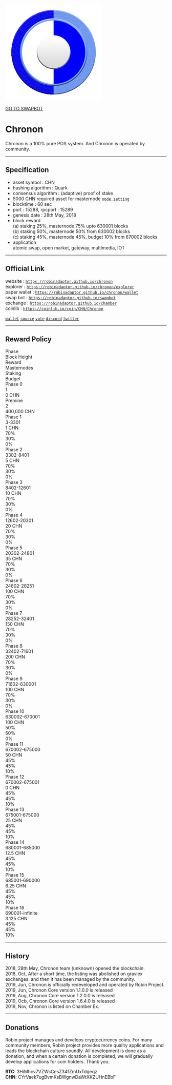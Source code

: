 <a id="logo_image" markdown="1"><img src="../images/chronon.png" width="auto"></a>   

<a id="swap_button" markdown="1" href="https://robinadaptor.github.io/swapbot">GO TO SWAPBOT</a>  

# Chronon
  
Chronon is a 100% pure POS system. And Chronon is operated by community.
  
***
## Specification  
  
* asset symbol : CHN  
* hashing algorithm : Quark  
* consensus algorithm : (adaptive) proof of stake   
* 5000 CHN required asset for masternode  [`node setting`](https://github.com/robinadaptor/help/blob/master/masternode.md)   
* blocktime : 60 sec  
* port : 15288, rpcport : 15289  
* genesis date : 28th May, 2018  
* block reward  
  (a) staking 25%, masternode 75% upto 630001 blocks   
  (b) staking 50%, masternode 50% from 630002 blocks   
  (c) staking 45%, masternode 45%, budget 10% from 670002 blocks   
* application   
  atomic swap, open market, gateway, multimedia, IOT
  
***
## Official Link  
  
website : [`https://robinadaptor.github.io/chronon`](https://robinadaptor.github.io/chronon)      
explorer : [`https://robinadaptor.github.io/chronon/explorer`](https://robinadaptor.github.io/chronon/explorer)   
paper wallet : [`https://robinadaptor.github.io/chronon/wallet`](https://robinadaptor.github.io/chronon/wallet)   
swap bot : [`https://robinadaptor.github.io/swapbot`](https://robinadaptor.github.io/swapbot)   
exchange : [`https://robinadaptor.github.io/chamber`](https://robinadaptor.github.io/chamber)  
coinlib : [`https://coinlib.io/coin/CHN/Chronon`](https://coinlib.io/coin/CHN/Chronon)  

[`wallet`](https://github.com/robinadaptor/chronon/releases) [`source`](https://github.com/robinadaptor/chronon) [`vote`](https://robinadaptor.github.io/chronon/vote) [`discord`](https://discord.gg/zYvFFJU) [`twitter`](https://twitter.com/robinadaptor)     

***
## Reward Policy  

<div class="Rtable Rtable--6cols Rtable--collapse">
<div class="Rtable-cell Rtable-cell--head">Phase</div>
<div class="Rtable-cell Rtable-cell--head">Block Height</div>
<div class="Rtable-cell Rtable-cell--head">Reward</div>
<div class="Rtable-cell Rtable-cell--head">Masternodes</div>
<div class="Rtable-cell Rtable-cell--head">Staking</div>
<div class="Rtable-cell Rtable-cell--head">Budget</div>

<div class="Rtable-cell">Phase 0</div>
<div class="Rtable-cell">1</div>
<div class="Rtable-cell">0 CHN</div>
<div class="Rtable-cell"></div>
<div class="Rtable-cell"></div>
<div class="Rtable-cell"></div>

<div class="Rtable-cell">Premine</div>
<div class="Rtable-cell">2</div>
<div class="Rtable-cell">400,000 CHN</div>
<div class="Rtable-cell"></div>
<div class="Rtable-cell"></div>
<div class="Rtable-cell"></div>

<div class="Rtable-cell">Phase 1</div>
<div class="Rtable-cell">3-3301</div>
<div class="Rtable-cell">1 CHN</div>
<div class="Rtable-cell">70%</div>
<div class="Rtable-cell">30%</div>
<div class="Rtable-cell">0%</div>

<div class="Rtable-cell">Phase 2</div>
<div class="Rtable-cell">3302-8401</div>
<div class="Rtable-cell">5 CHN</div>
<div class="Rtable-cell">70%</div>
<div class="Rtable-cell">30%</div>
<div class="Rtable-cell">0%</div>

<div class="Rtable-cell">Phase 3</div>
<div class="Rtable-cell">8402-12601</div>
<div class="Rtable-cell">10 CHN</div>
<div class="Rtable-cell">70%</div>
<div class="Rtable-cell">30%</div>
<div class="Rtable-cell">0%</div>

<div class="Rtable-cell">Phase 4</div>
<div class="Rtable-cell">12602-20301</div>
<div class="Rtable-cell">20 CHN</div>
<div class="Rtable-cell">70%</div>
<div class="Rtable-cell">30%</div>
<div class="Rtable-cell">0%</div>

<div class="Rtable-cell">Phase 5</div>
<div class="Rtable-cell">20302-24801</div>
<div class="Rtable-cell">35 CHN</div>
<div class="Rtable-cell">70%</div>
<div class="Rtable-cell">30%</div>
<div class="Rtable-cell">0%</div>

<div class="Rtable-cell">Phase 6</div>
<div class="Rtable-cell">24802-28251</div>
<div class="Rtable-cell">100 CHN</div>
<div class="Rtable-cell">70%</div>
<div class="Rtable-cell">30%</div>
<div class="Rtable-cell">0%</div>

<div class="Rtable-cell">Phase 7</div>
<div class="Rtable-cell">28252-32401</div>
<div class="Rtable-cell">150 CHN</div>
<div class="Rtable-cell">70%</div>
<div class="Rtable-cell">30%</div>
<div class="Rtable-cell">0%</div>

<div class="Rtable-cell">Phase 8</div>
<div class="Rtable-cell">32402-71601</div>
<div class="Rtable-cell">200 CHN</div>
<div class="Rtable-cell">70%</div>
<div class="Rtable-cell">30%</div>
<div class="Rtable-cell">0%</div>

<div class="Rtable-cell">Phase 9</div>
<div class="Rtable-cell">71602-630001</div>
<div class="Rtable-cell">100 CHN</div>
<div class="Rtable-cell">70%</div>
<div class="Rtable-cell">30%</div>
<div class="Rtable-cell">0%</div>

<div class="Rtable-cell">Phase 10</div>
<div class="Rtable-cell">630002-670001</div>
<div class="Rtable-cell">100 CHN</div>
<div class="Rtable-cell">50%</div>
<div class="Rtable-cell">50%</div>
<div class="Rtable-cell">0%</div>

<div class="Rtable-cell">Phase 11</div>
<div class="Rtable-cell">670002-675000</div>
<div class="Rtable-cell">50 CHN</div>
<div class="Rtable-cell">45%</div>
<div class="Rtable-cell">45%</div>
<div class="Rtable-cell">10%</div>

<div class="Rtable-cell">Phase 12</div>
<div class="Rtable-cell">670002-675001</div>
<div class="Rtable-cell">0 CHN</div>
<div class="Rtable-cell">45%</div>
<div class="Rtable-cell">45%</div>
<div class="Rtable-cell">10%</div>

<div class="Rtable-cell">Phase 13</div>
<div class="Rtable-cell">675001-675000</div>
<div class="Rtable-cell">25 CHN</div>
<div class="Rtable-cell">45%</div>
<div class="Rtable-cell">45%</div>
<div class="Rtable-cell">10%</div>

<div class="Rtable-cell">Phase 14</div>
<div class="Rtable-cell">680001-685000</div>
<div class="Rtable-cell">12.5 CHN</div>
<div class="Rtable-cell">45%</div>
<div class="Rtable-cell">45%</div>
<div class="Rtable-cell">10%</div>

<div class="Rtable-cell">Phase 15</div>
<div class="Rtable-cell">685001-690000</div>
<div class="Rtable-cell">6.25 CHN</div>
<div class="Rtable-cell">45%</div>
<div class="Rtable-cell">45%</div>
<div class="Rtable-cell">10%</div>

<div class="Rtable-cell">Phase 16</div>
<div class="Rtable-cell">690001-infinite</div>
<div class="Rtable-cell">3.125 CHN</div>
<div class="Rtable-cell">45%</div>
<div class="Rtable-cell">45%</div>
<div class="Rtable-cell">10%</div>
</div>

***
## History  
  
2018, 28th May, Chronon team (unknown) opened the blockchain.  
2018, Oct, After a short time, the listing was abolished on graviex exchanges. and then it has been managed by the community.  
2019, Jun, Chronon is officially redeveloped and operated by Robin Project.  
2019, Jun, Chronon Core version 1.1.0.0 is released   
2019, Aug, Chronon Core version 1.2.0.0 is released   
2019, Ocb, Chronon Core version 1.6.4.0 is released  
2019, Nov, Chronon is listed on Chamber Ex.  

***
## Donations 
  
Robin project manages and develops cryptocurrency coins. For many community members, Robin project provides more quality applications and leads the blockchain culture soundly. All development is done as a donation, and when a certain donation is completed, we will gradually develop applications for coin holders. Thank you.  
  
**BTC**: 3HiMhcv7VZWsCesZ34fZmUxTdgeqz    
**CHN**: CYrVaek7ugBvmKsBWgnwDaWtXKZUHnEBbF  